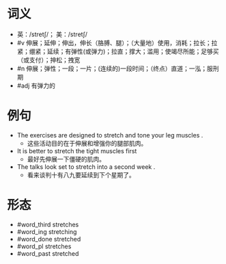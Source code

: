 # 词义
- 英：/stretʃ/； 美：/stretʃ/
- #v 伸展；延伸；伸出，伸长（胳膊、腿）；（大量地）使用，消耗；拉长；拉紧；绷紧；延续；有弹性(或弹力)；拉直；撑大；滥用；使竭尽所能；足够买（或支付）；抻松；拽宽
- #n 伸展；弹性；一段；一片；(连续的)一段时间；（终点）直道；一泓；服刑期
- #adj 有弹力的
# 例句
- The exercises are designed to stretch and tone your leg muscles .
	- 这些活动目的在于伸展和增强你的腿部肌肉。
- It is better to stretch the tight muscles first
	- 最好先伸展一下僵硬的肌肉。
- The talks look set to stretch into a second week .
	- 看来谈判十有八九要延续到下个星期了。
# 形态
- #word_third stretches
- #word_ing stretching
- #word_done stretched
- #word_pl stretches
- #word_past stretched
